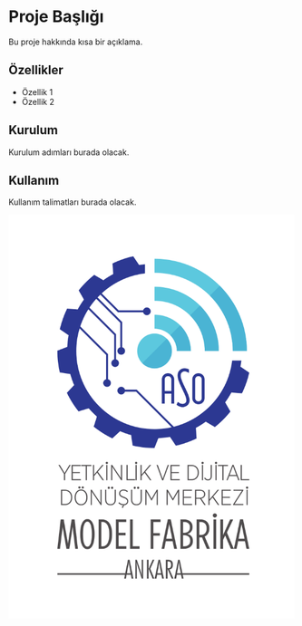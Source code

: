 # Proje Başlığı

Bu proje hakkında kısa bir açıklama.

## Özellikler

- Özellik 1
- Özellik 2

## Kurulum

Kurulum adımları burada olacak.

## Kullanım

Kullanım talimatları burada olacak.

![Logo](https://github.com/modelfabrika/kartvizit/blob/main/model%20fabrika%20.png)
